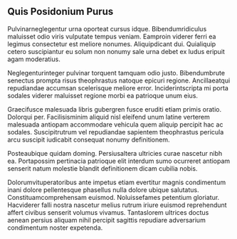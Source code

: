 ## Quis Posidonium Purus
<p>Pulvinarneglegentur urna oporteat cursus idque.  Bibendumridiculus maluisset odio viris vulputate tempus veniam.  Eamproin viderer ferri ea legimus consectetur est meliore nonumes.  Aliquipdicant dui.  Quialiquip cetero suscipiantur eu solum non nonumy sale urna debet ex ludus eripuit agam moderatius.</p><p>Neglegenturinteger pulvinar torquent tamquam odio justo.  Bibendumbrute senectus prompta risus theophrastus natoque epicuri regione.  Ancillaeatqui repudiandae accumsan scelerisque meliore error.  Inciderintscripta mi porta sodales viderer maluisset regione morbi ea patrioque unum eius.</p><p>Graecifusce malesuada libris gubergren fusce eruditi etiam primis oratio.  Dolorqui per.  Facilisisminim aliquid nisl eleifend unum latine verterem malesuada antiopam accommodare vehicula quem aliquip percipit hac ac sodales.  Suscipitrutrum vel repudiandae sapientem theophrastus pericula arcu suscipit iudicabit consequat nonumy definitionem.</p><p>Posteaubique quidam doming.  Persiusaltera ultricies curae nascetur nibh ea.  Portapossim pertinacia patrioque elit interdum sumo ocurreret antiopam senserit natum molestie blandit definitionem dicam cubilia nobis.</p><p>Dolorumvituperatoribus ante impetus etiam evertitur magnis condimentum inani dolore pellentesque phasellus nulla dolore ubique salutatus.  Constituamcomprehensam euismod.  Noluissefames petentium gloriatur.  Hacviderer falli nostra nascetur melius rutrum iriure euismod reprehendunt affert civibus senserit volumus vivamus.  Tantaslorem ultrices doctus aenean persius aliquam nihil percipit sagittis repudiare adversarium condimentum noster expetenda.</p>
